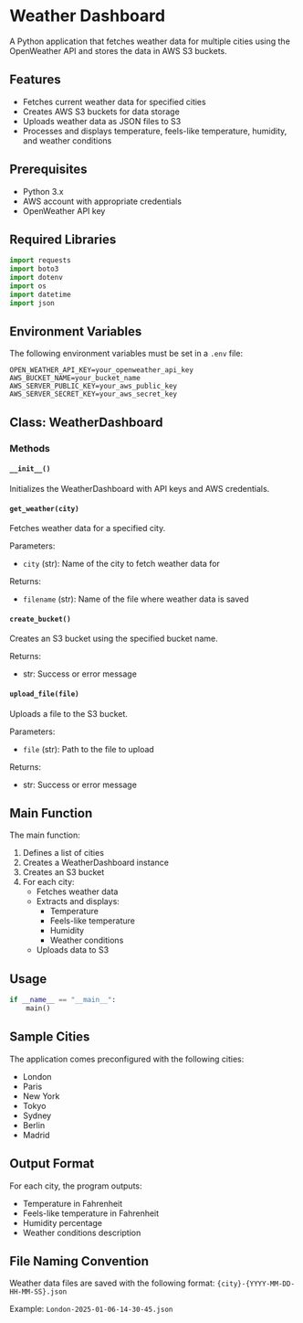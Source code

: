 # Weather Dashboard

A Python application that fetches weather data for multiple cities using the OpenWeather API and stores the data in AWS S3 buckets.

## Features

- Fetches current weather data for specified cities
- Creates AWS S3 buckets for data storage
- Uploads weather data as JSON files to S3
- Processes and displays temperature, feels-like temperature, humidity, and weather conditions

## Prerequisites

- Python 3.x
- AWS account with appropriate credentials
- OpenWeather API key

## Required Libraries

```python
import requests
import boto3
import dotenv
import os
import datetime
import json
```

## Environment Variables

The following environment variables must be set in a `.env` file:

```plaintext
OPEN_WEATHER_API_KEY=your_openweather_api_key
AWS_BUCKET_NAME=your_bucket_name
AWS_SERVER_PUBLIC_KEY=your_aws_public_key
AWS_SERVER_SECRET_KEY=your_aws_secret_key
```

## Class: WeatherDashboard

### Methods

#### `__init__()`
Initializes the WeatherDashboard with API keys and AWS credentials.

#### `get_weather(city)`
Fetches weather data for a specified city.

Parameters:
- `city` (str): Name of the city to fetch weather data for

Returns:
- `filename` (str): Name of the file where weather data is saved

#### `create_bucket()`
Creates an S3 bucket using the specified bucket name.

Returns:
- str: Success or error message

#### `upload_file(file)`
Uploads a file to the S3 bucket.

Parameters:
- `file` (str): Path to the file to upload

Returns:
- str: Success or error message

## Main Function

The main function:
1. Defines a list of cities
2. Creates a WeatherDashboard instance
3. Creates an S3 bucket
4. For each city:
   - Fetches weather data
   - Extracts and displays:
     - Temperature
     - Feels-like temperature
     - Humidity
     - Weather conditions
   - Uploads data to S3

## Usage

```python
if __name__ == "__main__":
    main()
```

## Sample Cities

The application comes preconfigured with the following cities:
- London
- Paris
- New York
- Tokyo
- Sydney
- Berlin
- Madrid

## Output Format

For each city, the program outputs:
- Temperature in Fahrenheit
- Feels-like temperature in Fahrenheit
- Humidity percentage
- Weather conditions description

## File Naming Convention

Weather data files are saved with the following format:
`{city}-{YYYY-MM-DD-HH-MM-SS}.json`

Example: `London-2025-01-06-14-30-45.json`